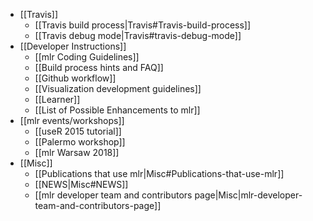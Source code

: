* [[Travis]]
  * [[Travis build process|Travis#Travis-build-process]]
  * [[Travis debug mode|Travis#travis-debug-mode]]
* [[Developer Instructions]]
  * [[mlr Coding Guidelines]]
  * [[Build process hints and FAQ]]
  * [[Github workflow]]
  * [[Visualization development guidelines]]
  * [[Learner]]
  * [[List of Possible Enhancements to mlr]]
* [[mlr events/workshops]]
  * [[useR 2015 tutorial]]
  * [[Palermo workshop]]
  * [[mlr Warsaw 2018]]
* [[Misc]]
  * [[Publications that use mlr|Misc#Publications-that-use-mlr]]
  * [[NEWS|Misc#NEWS]]
  * [[mlr developer team and contributors page|Misc|mlr-developer-team-and-contributors-page]]